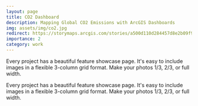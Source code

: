 ```yaml
---
layout: page
title: CO2 Dashboard
description: Mapping Global CO2 Emissions with ArcGIS Dashboards
img: assets/img/co2.jpg
redirect: https://storymaps.arcgis.com/stories/a500d110d284457d8e2b09f9f1470a4c
importance: 2
category: work
---
```


Every project has a beautiful feature showcase page.
It's easy to include images in a flexible 3-column grid format.
Make your photos 1/3, 2/3, or full width.

Every project has a beautiful feature showcase page.
It's easy to include images in a flexible 3-column grid format.
Make your photos 1/3, 2/3, or full width.

